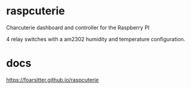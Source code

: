 # raspcuterie
Charcuterie dashboard and controller for the Raspberry PI

4 relay switches with a am2302 humidity and temperature configuration.

# docs 
https://foarsitter.github.io/raspcuterie  